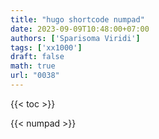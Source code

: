 ```yaml
---
title: "hugo shortcode numpad"
date: 2023-09-09T10:48:00+07:00
authors: ['Sparisoma Viridi']
tags: ['xx1000']
draft: false
math: true
url: "0038"
---
```

{{< toc >}}

{{< numpad >}}